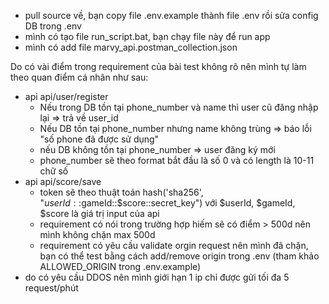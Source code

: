 - pull source về, bạn copy file .env.example thành file .env rồi sửa config DB trong .env
- mình có tạo file run_script.bat, bạn chạy file này để run app
- mình có add file marvy_api.postman_collection.json 

Do có vài điểm trong requirement của bài test không rõ nên mình tự làm theo quan điểm cá nhân như sau:
- api api/user/register
    + Nếu trong DB tồn tại phone_number và name thì user cũ đăng nhập lại => trả về user_id
    + Nếu DB tồn tại phone_number nhưng name không trùng => báo lỗi "số phone đã được sử dụng"
    + nếu DB không tồn tại phone_number => user đăng ký mới
    + phone_number sẽ theo format bắt đầu là số 0 và có length là 10-11 chữ số
- api api/score/save
    + token sẽ theo thuật toán hash('sha256', "$userId::$gameId::$score::secret_key") với $userId, $gameId, $score là giá trị input của api
    + requirement có nói trong trường hợp hiếm sẽ có điểm > 500d nên mình không chặn max 500d
    + requirement có yêu cầu validate orgin request nên mình đã chặn, bạn có thể test bằng cách add/remove origin trong .env (tham khảo ALLOWED_ORIGIN trong .env.example)
- do có yêu cầu DDOS nên mình giới hạn 1 ip chỉ được gửi tối đa 5 request/phút

